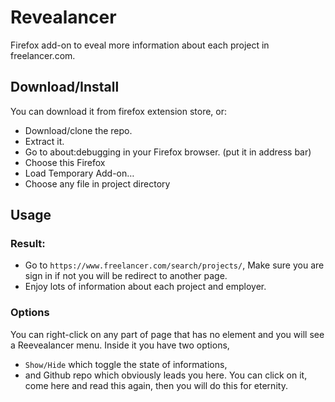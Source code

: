 # Revealancer
Firefox add-on to eveal more information about each project in freelancer.com.

## Download/Install
You can download it from firefox extension store, or:
- Download/clone the repo.
- Extract it.
- Go to about:debugging in your Firefox browser. (put it in address bar)
- Choose this Firefox
- Load Temporary Add-on…
- Choose any file in project directory

## Usage
### Result:
- Go to `https://www.freelancer.com/search/projects/`, Make sure you are sign in if not you will be redirect to another page.
- Enjoy lots of information about each project and employer.

### Options
You can right-click on any part of page that has no element and you will see a Reevealancer menu. Inside it you have two options, 
- `Show/Hide` which toggle the state of informations, 
- and Github repo which obviously leads you here. You can click on it, come here and read this again, then you will do this for eternity.




